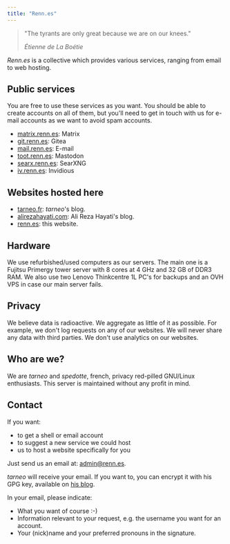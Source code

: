 ```yaml
---
title: "Renn.es"
---
```


> "The tyrants are only great because we are on our knees." 
>
> <cite>Étienne de La Boétie</cite>

*Renn.es* is a collective which provides various services, ranging from email to web hosting.

## Public services

You are free to use these services as you want. You should be able to create accounts on all of them, but you'll need to get in touch with us for e-mail accounts as we want to avoid spam accounts.

- [matrix.renn.es](https://matrix.to/#/#welcome:matrix.renn.es): Matrix
- [git.renn.es](https://git.renn.es): Gitea
- [mail.renn.es](https://mail.renn.es): E-mail
- [toot.renn.es](https://toot.renn.es): Mastodon
- [searx.renn.es](https://searx.renn.es): SearXNG
- [iv.renn.es](https://iv.renn.es): Invidious

## Websites hosted here

- [tarneo.fr](https://tarneo.fr): *tarneo*'s blog.
- [alirezahayati.com](https://alirezahayati.com/): Ali Reza Hayati's blog.
- [renn.es](https://renn.es): this website.

## Hardware

We use refurbished/used computers as our servers. The main one is a Fujitsu Primergy tower server with 8 cores at 4 GHz and 32 GB of DDR3 RAM. We also use two Lenovo Thinkcentre 1L PC's for backups and an OVH VPS in case our main server fails.

## Privacy

We believe data is radioactive. We aggregate as little of it as possible. For example, we don't log requests on any of our websites. We will never share any data with third parties. We don't use analytics on our websites.

## Who are we?

We are *tarneo* and *spedotte*, french, privacy red-pilled GNU/Linux enthusiasts. This server is maintained without any profit in mind.

## Contact

If you want:
- to get a shell or email account
- to suggest a new service we could host
- us to host a website specifically for you

Just send us an email at: <admin@renn.es>.

*tarneo* will receive your email. If you want to, you can encrypt it with his GPG key, available on [his blog](https://tarneo.fr/).

In your email, please indicate:
- What you want of course :-)
- Information relevant to your request, e.g. the username you want for an account.
- Your (nick)name and your preferred pronouns in the signature.
